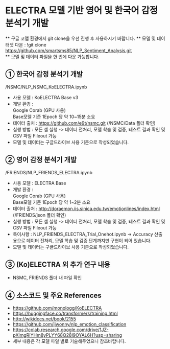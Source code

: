 
# ELECTRA 모델 기반 영어 및 한국어 감정 분석기 개발

** 구글 코랩 환경에서 git clone을 우선 진행 후 사용하시기 바랍니다.
** 모델 및 데이터셋 다운 : !git clone https://github.com/smartsms85/NLP_Sentiment_Analysis.git <br>
** 모델 및 데이터 파일을 한 번에 다운 가능합니다.

## ① 한국어 감정 분석기 개발
/NSMC/NLP_NSMC_KoELECTRA.ipynb
- 사용 모델 : KoELECTRA Base v3
- 개발 환경 : <br> 
  Google Corab (GPU 사용)<br>
  Base모델 기준 1Epoch 당 약 10~15분 소요<br>
- 데이터 출처 : https://github.com/e9t/nsmc.git (/NSMC/Data 폴더 확인)
- 실행 방법 : 모든 셀 실행 -> 데이터 전처리, 모델 학습 및 검증, 테스트 결과 확인 및 CSV 파일 Fileout 가능
- 모델 및 데이터는 구글드라이브 사용 기준으로 작성되었습니다.

## ② 영어 감정 분석기 개발
/FRIENDS/NLP_FRIENDS_ELECTRA.ipynb
- 사용 모델 : ELECTRA Base
- 개발 환경 : <br> 
  Google Corab (GPU 사용)<br>
  Base모델 기준 1Epoch 당 약 1~2분 소요<br>
- 데이터 출처 : http://doraemon.iis.sinica.edu.tw/emotionlines/index.html (/FRIENDS/json 폴더 확인)
- 실행 방법 : 모든 셀 실행 -> 데이터 전처리, 모델 학습 및 검증, 테스트 결과 확인 및 CSV 파일 Fileout 가능
- 특이사항 : NLP_FRIENDS_ELECTRA_Trial_Onehot.ipynb -> Accuracy 산출용으로 데이터 전처리, 모델 학습 및 검증 단계까지만 구현이 되어 있습니다.
- 모델 및 데이터는 구글드라이브 사용 기준으로 작성되었습니다. 

## ③ (Ko)ELECTRA 외 추가 연구 내용

- NSMC, FRIENDS 폴더 내 파일 확인

## ④ 소스코드 및 주요 References

- https://github.com/monologg/KoELECTRA
- https://huggingface.co/transformers/training.html
- http://wikidocs.net/book/2155
- https://github.com/jiwonny/nlp_emotion_classification
- https://colab.research.google.com/drive/1JZ-pXlmgRIYHm8yPLYY68Q28l9OYAL6H?usp=sharing
- 세부 내용은 각 모델 파일 별로 기술해두었으니 참조바랍니다.
